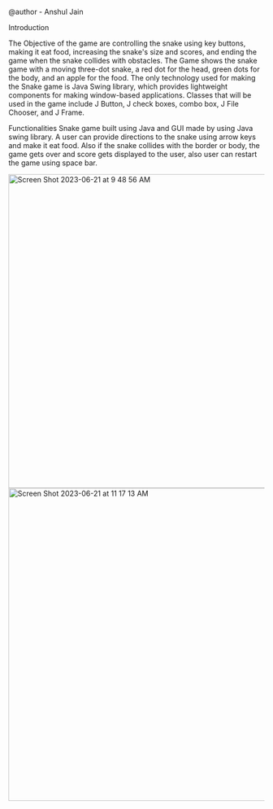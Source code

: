@author - Anshul Jain

Introduction

The Objective of the game are controlling the snake using key buttons, making it eat food, increasing the snake's size and scores, and ending the game when the snake collides with obstacles. The Game shows the snake game with a moving three-dot snake, a red dot for the head, green dots for the body, and an apple for the food. The only technology used for making the Snake game is Java Swing library, which provides lightweight components for making window-based applications. Classes that will be used in the game include J Button, J check boxes, combo box, J File Chooser, and J Frame.


Functionalities
Snake game built using Java and GUI made by using Java swing library. A user can provide directions to the snake using arrow keys and make it eat food. Also if the snake collides with the border or body, the game gets over and score gets displayed to the user, also user can restart the game using space bar.

<img width="617" alt="Screen Shot 2023-06-21 at 9 48 56 AM" src="https://github.com/anshul3008/snakeGame2D/assets/41136031/aefc54b3-97f8-4ba8-a8e7-7a0205ce3fab">

<img width="615" alt="Screen Shot 2023-06-21 at 11 17 13 AM" src="https://github.com/anshul3008/snakeGame2D/assets/41136031/0234e712-7118-44fb-a8f2-8ba3c310d79c">
